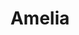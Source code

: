 ---
title: "Amelia"
description: "My name is Amelia! I am created for men who adore puffy forms. I am simply chic and unique, very gentle and sweet, and I provide expensive escort services. I can quickly excite and excite, I can support dialogue on any topic and not only in Russian but also in English.

Our meeting can pass in a suite of one of the fine hotels or in an expensive exotic restaurant. I prefer active leisure and always carry with me a good mood.
Our agency has the most elite female escorts, but if it's me you're interested in, just tell the manager that you're interested in Amelia!"
Price: "From 1000$"
height: "183"
weight: "48"
bustSize: "1"
hairColor: "brunet"
visa: "GB"
age: "21"
folder: amelia
mainImage: 1.webp
images:
  - 2.webp
  - 3.webp
---